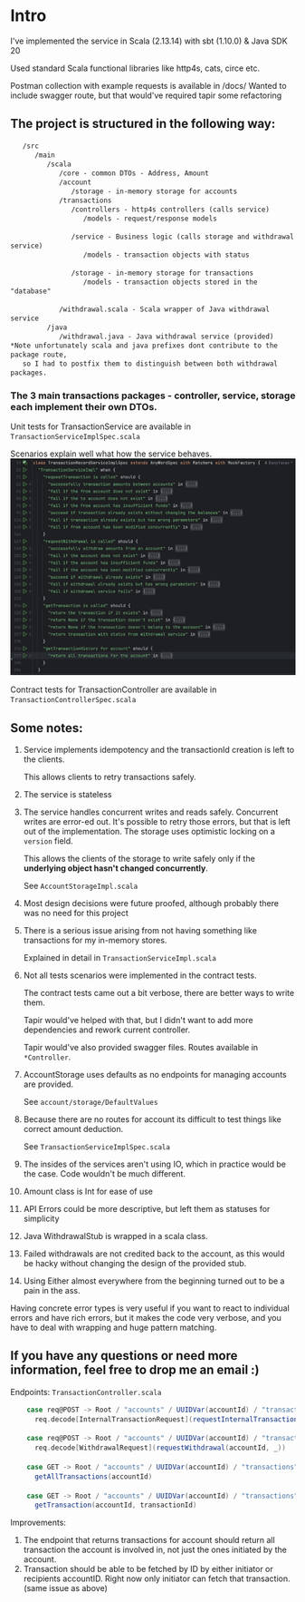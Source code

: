 # Intro

I've implemented the service in Scala (2.13.14) with sbt (1.10.0) & Java SDK 20

Used standard Scala functional libraries like http4s, cats, circe etc.

Postman collection with example requests is available in /docs/
Wanted to include swagger route, but that would've required tapir some refactoring

## The project is structured in the following way:

```
   /src
      /main
         /scala
            /core - common DTOs - Address, Amount
            /account
               /storage - in-memory storage for accounts
            /transactions
               /controllers - http4s controllers (calls service)
                  /models - request/response models
               
               /service - Business logic (calls storage and withdrawal service)
                  /models - transaction objects with status
               
               /storage - in-memory storage for transactions
                  /models - transaction objects stored in the "database"
               
            /withdrawal.scala - Scala wrapper of Java withdrawal service
         /java
            /withdrawal.java - Java withdrawal service (provided)
*Note unfortunately scala and java prefixes dont contribute to the package route, 
   so I had to postfix them to distinguish between both withdrawal packages.
```

### The 3 main transactions packages - controller, service, storage each implement their own DTOs.

Unit tests for TransactionService are available in `TransactionServiceImplSpec.scala`

Scenarios explain well what how the service behaves.
![Test scenarios.png](docs/images/ServiceTestScenarios.png)

Contract tests for TransactionController are available in `TransactionControllerSpec.scala`

## Some notes:

1. Service implements idempotency and the transactionId creation is left to the clients.

   This allows clients to retry transactions safely.
2. The service is stateless
3. The service handles concurrent writes and reads safely. Concurrent writes are error-ed out. It's possible to retry
   those errors, but that is left out of the implementation.
   The storage uses optimistic locking on a `version` field.

   This allows the clients of the storage to write safely only if the **underlying object hasn't changed concurrently**.

   See `AccountStorageImpl.scala`
4. Most design decisions were future proofed, although probably there was no need for this project
5. There is a serious issue arising from not having something like transactions for my in-memory stores.

   Explained in detail in `TransactionServiceImpl.scala`
6. Not all tests scenarios were implemented in the contract tests.

   The contract tests came out a bit verbose, there are better ways to write them.

   Tapir would've helped with that, but I didn't want to add more dependencies and rework current controller.

   Tapir would've also provided swagger files. Routes available in `*Controller`.
7. AccountStorage uses defaults as no endpoints for managing accounts are provided.

   See `account/storage/DefaultValues`
8. Because there are no routes for account its difficult to test things like correct amount deduction.

   See `TransactionServiceImplSpec.scala`
9. The insides of the services aren't using IO, which in practice would be the case. Code wouldn't be much different.
10. Amount class is Int for ease of use
11. API Errors could be more descriptive, but left them as statuses for simplicity
12. Java WithdrawalStub is wrapped in a scala class.
13. Failed withdrawals are not credited back to the account, as this would be hacky without changing the design of the
    provided stub.
14. Using Either almost everywhere from the beginning turned out to be a pain in the ass.

Having concrete error types is very useful if you want to react to individual errors and have rich errors, but it makes
the code very verbose, and you have to deal with wrapping and huge pattern matching.

## If you have any questions or need more information, feel free to drop me an email :)

Endpoints:
`TransactionController.scala`

``` scala
    case req@POST -> Root / "accounts" / UUIDVar(accountId) / "transactions" / "internal" =>
      req.decode[InternalTransactionRequest](requestInternalTransaction(accountId, _))

    case req@POST -> Root / "accounts" / UUIDVar(accountId) / "transactions" / "withdrawal" =>
      req.decode[WithdrawalRequest](requestWithdrawal(accountId, _))

    case GET -> Root / "accounts" / UUIDVar(accountId) / "transactions" =>
      getAllTransactions(accountId)

    case GET -> Root / "accounts" / UUIDVar(accountId) / "transactions" / UUIDVar(transactionId) =>
      getTransaction(accountId, transactionId)
```

Improvements:

1. The endpoint that returns transactions for account should return all transaction the account is involved in, not just
   the ones initiated by the account.
2. Transaction should be able to be fetched by ID by either initiator or recipients accountID.
   Right now only initiator can fetch that transaction. (same issue as above)
